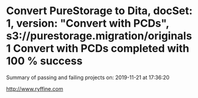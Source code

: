 # Convert PureStorage to Dita, docSet: 1, version: "Convert with PCDs", s3://purestorage.migration/originals1 Convert with PCDs completed with 100 % success

Summary of passing and failing projects on: 2019-11-21 at 17:36:20

http://www.ryffine.com

